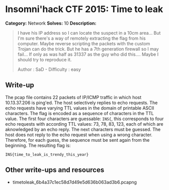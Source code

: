 # Insomni'hack CTF 2015: Time to leak

**Category:** Network
**Solves:** 10
**Description:** 

> I have his IP address so I can locate the suspect in a 10cm area... But I'm
> sure there's a way of remotely extracting the flag from his computer. Maybe
> reverse scripting the packets with the custom Trojan can do the trick. But
> he has a 7th generation firewall so I may fail... If only as was half as
> 31337 as the guy who did this.... Maybe I should try to reproduce it.
> 
> Author : SaD - Difficulty : easy

## Write-up

The pcap file contains 22 packets of IP/ICMP traffic in which host
10.13.37.206 is ping'ed. The host selectively replies to echo requests.
The echo requests have varying TTL values in the domain of printable
ASCII characters. The flag is encoded as a sequence of characters in the 
TTL value. The first four characters are guessable: ```INS{```, this
corresponds to four echo requests with according TTL values: 73, 78, 83,
123, each of which are aknowledged by an echo reply. The next characters
must be guessed. The host does not reply to the echo request when using
a wrong character. Therefore, for each guess, the sequence must be sent
again from the beginning. The resulting flag is:

    INS{time_to_leak_is_trendy_this_year}

## Other write-ups and resources

* timetoleak_6b4a37c1ec58d7d49e5d636b063ad3b6.pcapng